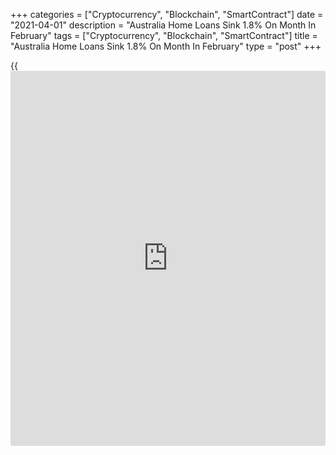 +++
categories = ["Cryptocurrency", "Blockchain", "SmartContract"]
date = "2021-04-01"
description = "Australia Home Loans Sink 1.8% On Month In February"
tags = ["Cryptocurrency", "Blockchain", "SmartContract"]
title = "Australia Home Loans Sink 1.8% On Month In February"
type = "post"
+++

{{<iframe id="large-banner" src="https://www.bounty.group/#slide=12.0" width="100%" height="600" scrolling="no" style="border: 0px solid rgb(216, 221, 230); border-radius: 3px;">}}

The value of owner-occupied home loans in Australia was down a
seasonally adjusted 1.8 percent on month in February, the Australian
Bureau of Statistics said on Thursday - coming in at A$21.70 billion.

That follows the 10.9 percent spike in January.

Investment lending climbed 4.5 percent on month to A$6.94 billion after
rising 9.4 percent in the previous month.

Overall home loans dipped 0.4 percent on month to A$28.64 billion.

On a yearly basis, owner-occupied home loans surged 55.2 percent,
investment lending jumped 31.6 percent and overall lending climbed 48.8
percent.

For comments and feedback [contact](https://www.playgroundfx.com/contact/): editorial@rtt[news](https://www.letsplayfx.com/blog/forex-news-website/).com

[Economic News][1]

 **What parts of the world are seeing the best (and worst) economic
performances lately? Click[here][2] to check out our [Econ Scorecard][2]
and find out! See up-to-the-moment [ranking](https://www.playgroundfx.com/blog/crypto-exchange-ranking/)s for the best and worst
performers in [GDP][3], [unemployment rate][4], [inflation][5] and much
more.**

   1. www.rtt[news](https://www.letsplayfx.com/blog/forex-news-website/).com/Content/EconomicNews.aspx
   2. www.rtt[news](https://www.letsplayfx.com/blog/forex-news-website/).com/economic-scorecard/world-rank/unemployment-rate/highest-performance.aspx
   3. www.rtt[news](https://www.letsplayfx.com/blog/forex-news-website/).com/economic-scorecard/world-rank/GDP/highest-performance.aspx
   4. www.rtt[news](https://www.letsplayfx.com/blog/forex-news-website/).com/economic-scorecard/world-rank/unemployment-rate/lowest-performance.aspx
   5. www.rtt[news](https://www.letsplayfx.com/blog/forex-news-website/).com/economic-scorecard/world-rank/CPI/highest-performance.aspx